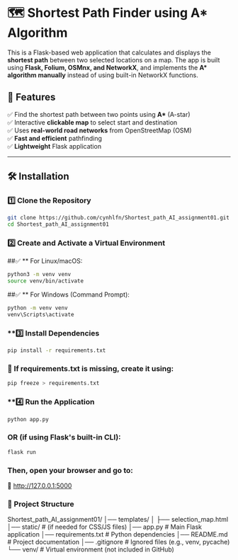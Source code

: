 # 🗺️ Shortest Path Finder using A\* Algorithm

This is a Flask-based web application that calculates and displays the **shortest path** between two selected locations on a map. The app is built using **Flask, Folium, OSMnx, and NetworkX**, and implements the **A\* algorithm manually** instead of using built-in NetworkX functions.

## 🚀 Features

✅ Find the shortest path between two points using **A\*** (A-star)  
✅ Interactive **clickable map** to select start and destination  
✅ Uses **real-world road networks** from OpenStreetMap (OSM)  
✅ **Fast and efficient** pathfinding  
✅ **Lightweight** Flask application

---

## 🛠️ Installation

### **1️⃣ Clone the Repository**

```sh
git clone https://github.com/cynhlfn/Shortest_path_AI_assignment01.git
cd Shortest_path_AI_assignment01
```

### **2️⃣ Create and Activate a Virtual Environment**

##✅ \*\* For Linux/macOS:

```sh
python3 -m venv venv
source venv/bin/activate
```

##✅ \*\* For Windows (Command Prompt):

```sh
python -m venv venv
venv\Scripts\activate
```

### \*\*3️⃣ Install Dependencies

```sh
pip install -r requirements.txt
```

### 📌 If requirements.txt is missing, create it using:

```sh
pip freeze > requirements.txt
```

### \*\*4️⃣ Run the Application

```sh
python app.py
```

### OR (if using Flask's built-in CLI):

```sh
flask run
```

### Then, open your browser and go to:

🔗 http://127.0.0.1:5000

### 📂 Project Structure

Shortest_path_AI_assignment01/
│── templates/
│ ├── selection_map.html
│── static/ # (if needed for CSS/JS files)
│── app.py # Main Flask application
│── requirements.txt # Python dependencies
│── README.md # Project documentation │── .gitignore # Ignored files (e.g., venv, pycache)
└── venv/ # Virtual environment (not included in GitHub)

```

```

